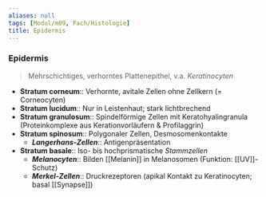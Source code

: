 ```yaml
---
aliases: null
tags: [Modul/m09, Fach/Histologie]
title: Epidermis
---
```

### Epidermis
> Mehrschichtiges, verhorntes Plattenepithel, v.a. *Keratinocyten*
- **Stratum corneum**:: Verhornte, avitale Zellen ohne Zellkern (= Corneocyten)
- **Stratum lucidum**:: Nur in Leistenhaut; stark lichtbrechend
- **Stratum granulosum**:: Spindelförmige Zellen mit Keratohyalingranula (Proteinkomplexe aus Kerationvorläufern & Profilaggrin)
- **Stratum spinosum**:: Polygonaler Zellen, Desmosomenkontakte
	- ***Langerhans-Zellen***:: Antigenpräsentation
- **Stratum basale**:: Iso- bis hochprismatische *Stammzellen*
	- ***Melanocyten***:: Bilden [[Melanin]] in Melanosomen (Funktion: [[UV]]-Schutz)
	- ***Merkel-Zellen***:: Druckrezeptoren (apikal Kontakt zu Keratinocyten; basal [[Synapse]])